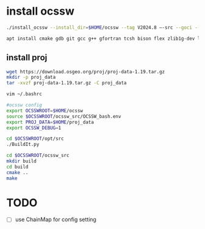 # install ocssw

```bash
./install_ocssw --install_dir=$HOME/ocssw --tag V2024.8 –-src --goci --common
```

```bash
apt install cmake gdb git gcc g++ gfortran tcsh bison flex zlib1g-dev libx11-dev pkg-config build-essential cmake libpthread-stubs0-dev
```

## install proj
```bash
wget https://download.osgeo.org/proj/proj-data-1.19.tar.gz
mkdir -p proj_data
tar -xvzf proj-data-1.19.tar.gz -C proj_data
```

```bash
vim ~/.bashrc

#ocssw config
export OCSSWROOT=$HOME/ocssw
source $OCSSWROOT/ocssw_src/OCSSW_bash.env
export PROJ_DATA=$HOME/proj_data
export OCSSW_DEBUG=1
```


```bash
cd $OCSSWROOT/opt/src
./BuildIt.py
```
```bash
cd $OCSSWROOT/ocssw_src
mkdir build 
cd build
cmake ..
make
```

# TODO
- [ ] use ChainMap for config setting
